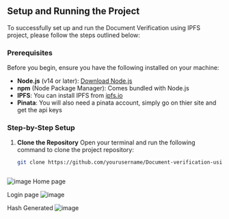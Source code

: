 ## Setup and Running the Project

To successfully set up and run the Document Verification using IPFS project, please follow the steps outlined below:

### Prerequisites

Before you begin, ensure you have the following installed on your machine:

- **Node.js** (v14 or later): [Download Node.js](https://nodejs.org/)
- **npm** (Node Package Manager): Comes bundled with Node.js
- **IPFS**: You can install IPFS from [ipfs.io](https://ipfs.io/docs/install/)
- **Pinata**: You will also need a pinata account, simply go on thier site and get the api keys


### Step-by-Step Setup

1. **Clone the Repository**
   Open your terminal and run the following command to clone the project repository:
   ```bash
   git clone https://github.com/yourusername/Document-verification-using-IPFS.git



![image](https://github.com/user-attachments/assets/55ccef81-b5f0-442c-bd66-20d5dad1bfcb)
Home page



Login page 
![image](https://github.com/user-attachments/assets/01c23528-23ec-41d5-8ff3-ac7e22b6b051)


Hash Generated
![image](https://github.com/user-attachments/assets/09be3ece-b5f5-4529-9a19-6f7a8b84e02f)

